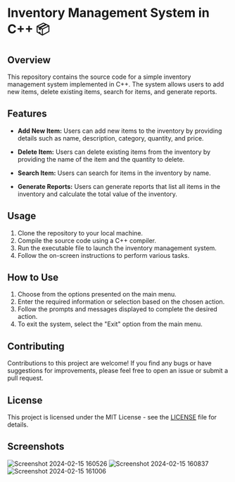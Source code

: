 # Inventory Management System in C++ 📦

## Overview

This repository contains the source code for a simple inventory management system implemented in C++. The system allows users to add new items, delete existing items, search for items, and generate reports.

## Features

- **Add New Item:** Users can add new items to the inventory by providing details such as name, description, category, quantity, and price.

- **Delete Item:** Users can delete existing items from the inventory by providing the name of the item and the quantity to delete.

- **Search Item:** Users can search for items in the inventory by name.

- **Generate Reports:** Users can generate reports that list all items in the inventory and calculate the total value of the inventory.

## Usage

1. Clone the repository to your local machine.
2. Compile the source code using a C++ compiler.
3. Run the executable file to launch the inventory management system.
4. Follow the on-screen instructions to perform various tasks.

## How to Use

1. Choose from the options presented on the main menu.
2. Enter the required information or selection based on the chosen action.
3. Follow the prompts and messages displayed to complete the desired action.
4. To exit the system, select the "Exit" option from the main menu.

## Contributing

Contributions to this project are welcome! If you find any bugs or have suggestions for improvements, please feel free to open an issue or submit a pull request.

## License

This project is licensed under the MIT License - see the [LICENSE](LICENSE) file for details.

## Screenshots
![Screenshot 2024-02-15 160526](https://github.com/omawchar007/Inventory-Management-System/assets/153804283/878f78da-2b8e-4d2d-8d2c-2c284a6a2f7a)
![Screenshot 2024-02-15 160837](https://github.com/omawchar007/Inventory-Management-System/assets/153804283/d1dfd00d-69bb-428e-8de9-8db68942cf0f)
![Screenshot 2024-02-15 161006](https://github.com/omawchar007/Inventory-Management-System/assets/153804283/5d2cefe2-61d0-42bd-b0f9-f54a4495e55a)
